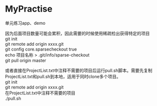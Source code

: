 # MyPractise
单元练习app、demo

因为后面项目数量可能会累积，因此需要的时候使用稀疏检出获得特定的项目  
git init  
git remote add origin xxxx.git  
git config core.sparsecheckout true  
echo 项目名称 > .git/info/sparse-checkout  
git pull origin master  

或者直接在ProjectList.txt中注释不需要的项目后运行pull.sh脚本。需要先复制ProjectList.txt和pull.sh到本地，适用于同时clone多个项目。  
git init  
git remote add origin xxxx.git  
在ProjectList.txt中注释不需要的项目  
./pull.sh  
 
